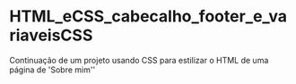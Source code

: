 # HTML_eCSS_cabecalho_footer_e_variaveisCSS
 Continuação de um projeto usando CSS  para estilizar o HTML de uma página de 'Sobre mim''
